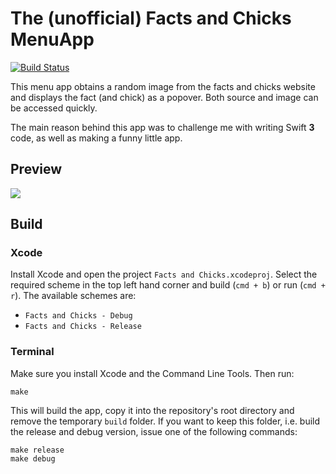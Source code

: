 # The (unofficial) Facts and Chicks MenuApp

[![Build Status](https://travis-ci.org/Muxelmann/facts-and-chicks.svg?branch=master)](https://travis-ci.org/Muxelmann/facts-and-chicks)

This menu app obtains a random image from the facts and chicks website and displays the fact (and chick) as a popover. Both source and image can be accessed quickly.

The main reason behind this app was to challenge me with writing Swift **3** code, as well as making a funny little app.

## Preview

![](https://github.com/Muxelmann/facts-and-chicks/raw/master/Supporting/sample.png)

## Build

### Xcode

Install Xcode and open the project `Facts and Chicks.xcodeproj`. Select the required scheme in the top left hand corner and build (`cmd + b`) or run (`cmd + r`). The available schemes are:

- `Facts and Chicks - Debug`
- `Facts and Chicks - Release`

### Terminal

Make sure you install Xcode and the Command Line Tools. Then run:

```
make
```

This will build the app, copy it into the repository's root directory and remove the temporary `build` folder. If you want to keep this folder, i.e. build the release and debug version, issue one of the following commands:

```
make release
make debug
```

